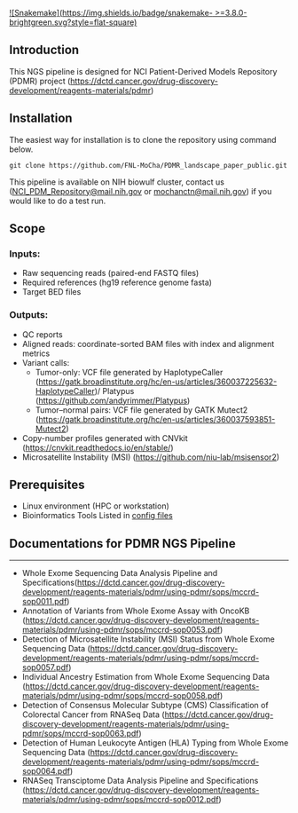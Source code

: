 [![Snakemake](https://img.shields.io/badge/snakemake- >=3.8.0-brightgreen.svg?style=flat-square)](https://snakemake.bitbucket.io)

## Introduction
This NGS pipeline is designed for NCI Patient-Derived Models Repository (PDMR) project (https://dctd.cancer.gov/drug-discovery-development/reagents-materials/pdmr)

## Installation

The easiest way for installation is to clone the repository using command below.
```
git clone https://github.com/FNL-MoCha/PDMR_landscape_paper_public.git
```
This pipeline is available on NIH biowulf cluster, contact us (NCI_PDM_Repository@mail.nih.gov or mochanctn@mail.nih.gov) if you would like to do a test run.

## Scope
### Inputs:
  - Raw sequencing reads (paired-end FASTQ files)
  - Required references (hg19 reference genome fasta)
  - Target BED files


### Outputs:
- QC reports
- Aligned reads: coordinate-sorted BAM files with index and alignment metrics
- Variant calls:
	- Tumor-only: VCF file generated by HaplotypeCaller (https://gatk.broadinstitute.org/hc/en-us/articles/360037225632-HaplotypeCaller)/ Platypus (https://github.com/andyrimmer/Platypus)
	- Tumor–normal pairs: VCF file generated by GATK Mutect2 (https://gatk.broadinstitute.org/hc/en-us/articles/360037593851-Mutect2)
- Copy-number profiles generated with CNVkit (https://cnvkit.readthedocs.io/en/stable/)
- Microsatellite Instability (MSI) (https://github.com/niu-lab/msisensor2)

## Prerequisites
- Linux environment (HPC or workstation)
- Bioinformatics Tools Listed in [config files](config/config_common.json)

## Documentations for PDMR NGS Pipeline
---
- Whole Exome Sequencing Data Analysis Pipeline and Specifications(https://dctd.cancer.gov/drug-discovery-development/reagents-materials/pdmr/using-pdmr/sops/mccrd-sop0011.pdf)
- Annotation of Variants from Whole Exome Assay with OncoKB (https://dctd.cancer.gov/drug-discovery-development/reagents-materials/pdmr/using-pdmr/sops/mccrd-sop0053.pdf)
- Detection of Microsatellite Instability (MSI) Status from Whole Exome Sequencing Data (https://dctd.cancer.gov/drug-discovery-development/reagents-materials/pdmr/using-pdmr/sops/mccrd-sop0057.pdf)
- Individual Ancestry Estimation from
Whole Exome Sequencing Data (https://dctd.cancer.gov/drug-discovery-development/reagents-materials/pdmr/using-pdmr/sops/mccrd-sop0058.pdf)
- Detection of Consensus Molecular Subtype (CMS) Classification
of Colorectal Cancer from RNASeq Data (https://dctd.cancer.gov/drug-discovery-development/reagents-materials/pdmr/using-pdmr/sops/mccrd-sop0063.pdf)
- Detection of Human Leukocyte Antigen (HLA) Typing from Whole Exome
Sequencing Data (https://dctd.cancer.gov/drug-discovery-development/reagents-materials/pdmr/using-pdmr/sops/mccrd-sop0064.pdf)
- RNASeq Transciptome Data Analysis Pipeline and Specifications (https://dctd.cancer.gov/drug-discovery-development/reagents-materials/pdmr/using-pdmr/sops/mccrd-sop0012.pdf)